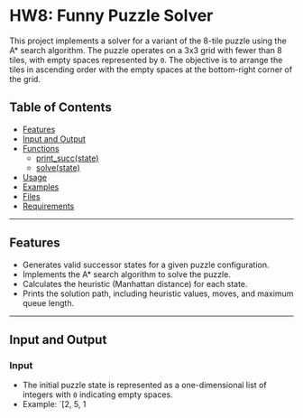 # HW8: Funny Puzzle Solver

This project implements a solver for a variant of the 8-tile puzzle using the A* search algorithm. The puzzle operates on a 3x3 grid with fewer than 8 tiles, with empty spaces represented by `0`. The objective is to arrange the tiles in ascending order with the empty spaces at the bottom-right corner of the grid.

## Table of Contents

- [Features](#features)
- [Input and Output](#input-and-output)
- [Functions](#functions)
  - [print_succ(state)](#print_succstate)
  - [solve(state)](#solvestate)
- [Usage](#usage)
- [Examples](#examples)
- [Files](#files)
- [Requirements](#requirements)

---

## Features

- Generates valid successor states for a given puzzle configuration.
- Implements the A* search algorithm to solve the puzzle.
- Calculates the heuristic (Manhattan distance) for each state.
- Prints the solution path, including heuristic values, moves, and maximum queue length.

---

## Input and Output

### Input
- The initial puzzle state is represented as a one-dimensional list of integers with `0` indicating empty spaces.
- Example: `[2, 5, 1

